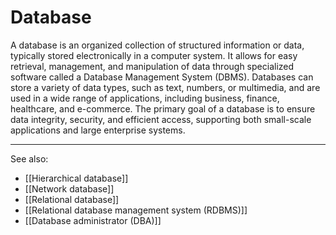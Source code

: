 
# Database

A database is an organized collection of structured information or data, typically stored electronically in a computer system. It allows for easy retrieval, management, and manipulation of data through specialized software called a Database Management System (DBMS). Databases can store a variety of data types, such as text, numbers, or multimedia, and are used in a wide range of applications, including business, finance, healthcare, and e-commerce. The primary goal of a database is to ensure data integrity, security, and efficient access, supporting both small-scale applications and large enterprise systems.

---

See also:

- [[Hierarchical database]]
- [[Network database]]
- [[Relational database]]
- [[Relational database management system (RDBMS)]]
- [[Database administrator (DBA)]]

